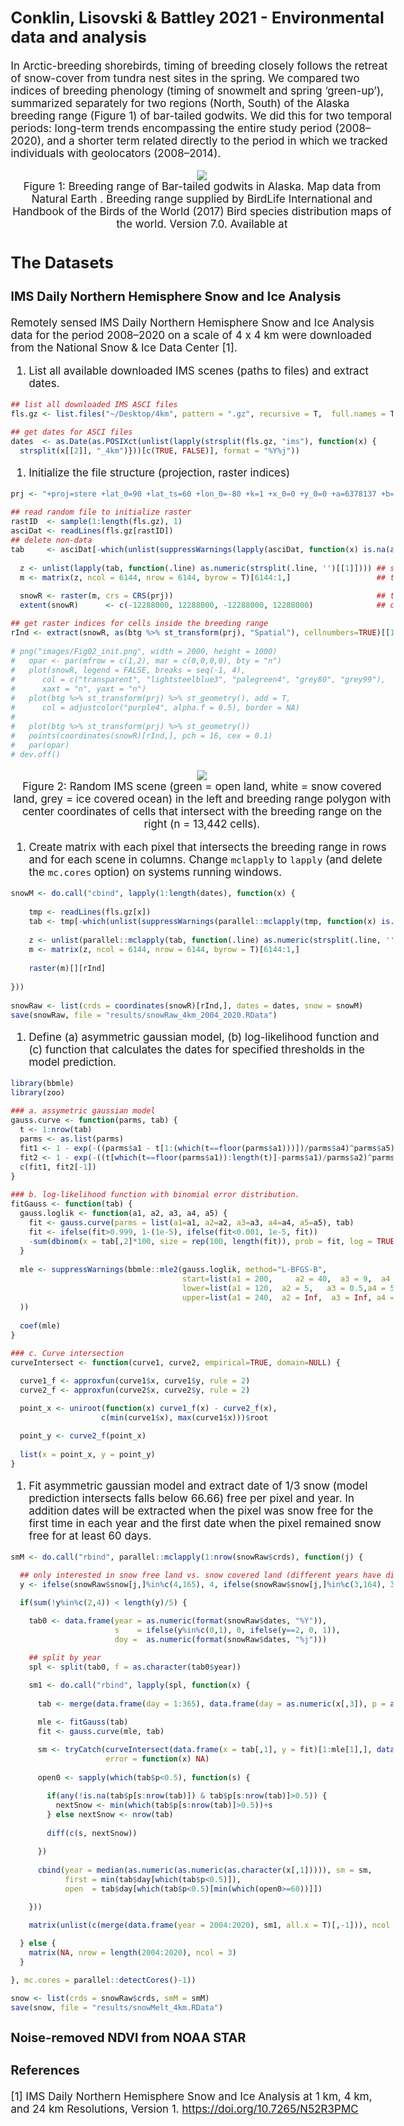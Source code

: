 
<style type="text/css">

body, td {
   font-size: 17px;
}
code.r{
  font-size: 12px;
}
pre {
  font-size: 12px
}
</style>

## Conklin, Lisovski & Battley 2021 - Environmental data and analysis

In Arctic-breeding shorebirds, timing of breeding closely follows the
retreat of snow-cover from tundra nest sites in the spring. We compared
two indices of breeding phenology (timing of snowmelt and spring
‘green-up’), summarized separately for two regions (North, South) of the
Alaska breeding range (Figure 1) of bar-tailed godwits. We did this for
two temporal periods: long-term trends encompassing the entire study
period (2008–2020), and a shorter term related directly to the period in
which we tracked individuals with geolocators (2008–2014).

<center>
<img src="images/Fig01_breedingRange.png"></img>
<figcaption>
Figure 1: Breeding range of Bar-tailed godwits in Alaska. Map data from
Natural Earth <https://www.naturalearthdata.com/>. Breeding range
supplied by BirdLife International and Handbook of the Birds of the
World (2017) Bird species distribution maps of the world. Version 7.0.
Available at <http://datazone.birdlife.org/species/requestdis>
</figcaption>
</center>

## The Datasets

### IMS Daily Northern Hemisphere Snow and Ice Analysis

Remotely sensed IMS Daily Northern Hemisphere Snow and Ice Analysis data
for the period 2008–2020 on a scale of 4 x 4 km were downloaded from the
National Snow & Ice Data Center \[1\].

1.  List all available downloaded IMS scenes (paths to files) and
    extract dates.

``` r
## list all downloaded IMS ASCI files
fls.gz <- list.files("~/Desktop/4km", pattern = ".gz", recursive = T,  full.names = T)

## get dates for ASCI files
dates  <- as.Date(as.POSIXct(unlist(lapply(strsplit(fls.gz, "ims"), function(x) {
  strsplit(x[[2]], "_4km")}))[c(TRUE, FALSE)], format = "%Y%j"))
```

1.  Initialize the file structure (projection, raster indices)

``` r
prj <- "+proj=stere +lat_0=90 +lat_ts=60 +lon_0=-80 +k=1 +x_0=0 +y_0=0 +a=6378137 +b=6356257 +units=m +no_defs"

## read random file to initialize raster
rastID  <- sample(1:length(fls.gz), 1)
asciDat <- readLines(fls.gz[rastID])
## delete non-data
tab     <- asciDat[-which(unlist(suppressWarnings(lapply(asciDat, function(x) is.na(as.numeric(gsub(" ", "", x)))))))]
  
  z <- unlist(lapply(tab, function(.line) as.numeric(strsplit(.line, '')[[1]]))) ## snow data to vector
  m <- matrix(z, ncol = 6144, nrow = 6144, byrow = T)[6144:1,]                   ## to matrix (and flip)                         

  snowR <- raster(m, crs = CRS(prj))                                             ## to raster
  extent(snowR)      <- c(-12288000, 12288000, -12288000, 12288000)              ## define extent

## get raster indices for cells inside the breeding range  
rInd <- extract(snowR, as(btg %>% st_transform(prj), "Spatial"), cellnumbers=TRUE)[[1]][,1]
  
# png("images/Fig02_init.png", width = 2000, height = 1000)
#   opar <- par(mfrow = c(1,2), mar = c(0,0,0,0), bty = "n")
#   plot(snowR, legend = FALSE, breaks = seq(-1, 4),
#      col = c("transparent", "lightsteelblue3", "palegreen4", "grey80", "grey99"),
#      xaxt = "n", yaxt = "n")
#   plot(btg %>% st_transform(prj) %>% st_geometry(), add = T, 
#      col = adjustcolor("purple4", alpha.f = 0.5), border = NA)
# 
#   plot(btg %>% st_transform(prj) %>% st_geometry())
#   points(coordinates(snowR)[rInd,], pch = 16, cex = 0.1)
#   par(opar)
# dev.off()
```

<center>
<img src="images/Fig02_init.png"></img>
<figcaption>
Figure 2: Random IMS scene (green = open land, white = snow covered
land, grey = ice covered ocean) in the left and breeding range polygon
with center coordinates of cells that intersect with the breeding range
on the right (n = 13,442 cells).
</figcaption>
</center>

1.  Create matrix with each pixel that intersects the breeding range in
    rows and for each scene in columns. Change `mclapply` to `lapply`
    (and delete the `mc.cores` option) on systems running windows.

``` r
snowM <- do.call("cbind", lapply(1:length(dates), function(x) {  
    
    tmp <- readLines(fls.gz[x])
    tab <- tmp[-which(unlist(suppressWarnings(parallel::mclapply(tmp, function(x) is.na(as.numeric(gsub(" ", "", x))), mc.cores = parallel::detectCores()-1))))]
    
    z <- unlist(parallel::mclapply(tab, function(.line) as.numeric(strsplit(.line, '')[[1]]), mc.cores = parallel::detectCores()-1))
    m <- matrix(z, ncol = 6144, nrow = 6144, byrow = T)[6144:1,] 
    
    raster(m)[][rInd]
    
}))
  
snowRaw <- list(crds = coordinates(snowR)[rInd,], dates = dates, snow = snowM)
save(snowRaw, file = "results/snowRaw_4km_2004_2020.RData")
```

1.  Define (a) asymmetric gaussian model, (b) log-likelihood function
    and (c) function that calculates the dates for specified thresholds
    in the model prediction.

``` r
library(bbmle)
library(zoo)

### a. assymetric gaussian model
gauss.curve <- function(parms, tab) {
  t <- 1:nrow(tab)
  parms <- as.list(parms)
  fit1 <- 1 - exp(-((parms$a1 - t[1:(which(t==floor(parms$a1)))])/parms$a4)^parms$a5)
  fit2 <- 1 - exp(-((t[which(t==floor(parms$a1)):length(t)]-parms$a1)/parms$a2)^parms$a3)
  c(fit1, fit2[-1])
}

### b. log-likelihood function with binomial error distribution.
fitGauss <- function(tab) {
  gauss.loglik <- function(a1, a2, a3, a4, a5) {
    fit <- gauss.curve(parms = list(a1=a1, a2=a2, a3=a3, a4=a4, a5=a5), tab)  
    fit <- ifelse(fit>0.999, 1-(1e-5), ifelse(fit<0.001, 1e-5, fit))
    -sum(dbinom(x = tab[,2]*100, size = rep(100, length(fit)), prob = fit, log = TRUE), na.rm=T)
  } 
  
  mle <- suppressWarnings(bbmle::mle2(gauss.loglik, method="L-BFGS-B",
                                      start=list(a1 = 200,     a2 = 40,  a3 = 9,  a4 = 40, a5 = 9),
                                      lower=list(a1 = 120,  a2 = 5,   a3 = 0.5,a4 = 5,  a5 = 0.5),
                                      upper=list(a1 = 240,  a2 = Inf,  a3 = Inf, a4 =  Inf, a5 =  Inf)
  ))
  
  coef(mle)
} 

### c. Curve intersection
curveIntersect <- function(curve1, curve2, empirical=TRUE, domain=NULL) {

  curve1_f <- approxfun(curve1$x, curve1$y, rule = 2)
  curve2_f <- approxfun(curve2$x, curve2$y, rule = 2)

  point_x <- uniroot(function(x) curve1_f(x) - curve2_f(x),
                    c(min(curve1$x), max(curve1$x)))$root

  point_y <- curve2_f(point_x)
  
  list(x = point_x, y = point_y)
} 
```

1.  Fit asymmetric gaussian model and extract date of 1/3 snow (model
    prediction intersects falls below 66.66) free per pixel and year. In
    addition dates will be extracted when the pixel was snow free for
    the first time in each year and the first date when the pixel
    remained snow free for at least 60 days.

``` r
smM <- do.call("rbind", parallel::mclapply(1:nrow(snowRaw$crds), function(j) {

  ## only interested in snow free land vs. snow covered land (different years have different values e.g. 4 or 165 for snow free)
  y <- ifelse(snowRaw$snow[j,]%in%c(4,165), 4, ifelse(snowRaw$snow[j,]%in%c(3,164), 3, snowRaw$snow[j,]))

  if(sum(!y%in%c(2,4)) < length(y)/5) {

    tab0 <- data.frame(year = as.numeric(format(snowRaw$dates, "%Y")),
                       s    = ifelse(y%in%c(0,1), 0, ifelse(y==2, 0, 1)),
                       doy =  as.numeric(format(snowRaw$dates, "%j")))

    ## split by year
    spl <- split(tab0, f = as.character(tab0$year))

    sm1 <- do.call("rbind", lapply(spl, function(x) {
      
      tab <- merge(data.frame(day = 1:365), data.frame(day = as.numeric(x[,3]), p = as.numeric(x[,2])), all.x = T)

      mle <- fitGauss(tab)
      fit <- gauss.curve(mle, tab)

      sm <- tryCatch(curveIntersect(data.frame(x = tab[,1], y = fit)[1:mle[1],], data.frame(x = tab[,1], y = 0.666))$x,
                     error = function(x) NA)
      
      open0 <- sapply(which(tab$p<0.5), function(s) {

        if(any(!is.na(tab$p[s:nrow(tab)]) & tab$p[s:nrow(tab)]>0.5)) {
          nextSnow <- min(which(tab$p[s:nrow(tab)]>0.5))+s
        } else nextSnow <- nrow(tab)
        
        diff(c(s, nextSnow))

      })
      
      cbind(year = median(as.numeric(as.numeric(as.character(x[,1])))), sm = sm, 
            first = min(tab$day[which(tab$p<0.5)]), 
            open  = tab$day[which(tab$p<0.5)[min(which(open0>=60))]])

    }))

    matrix(unlist(c(merge(data.frame(year = 2004:2020), sm1, all.x = T)[,-1])), ncol = 3)

  } else {
    matrix(NA, nrow = length(2004:2020), ncol = 3)
  }

}, mc.cores = parallel::detectCores()-1))

snow <- list(crds = snowRaw$crds, smM = smM)
save(snow, file = "results/snowMelt_4km.RData")
```

### Noise-removed NDVI from NOAA STAR

### References

\[1\] IMS Daily Northern Hemisphere Snow and Ice Analysis at 1 km, 4 km,
and 24 km Resolutions, Version 1. <https://doi.org/10.7265/N52R3PMC>
